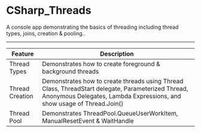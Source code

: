 # CSharp_Threads
A console app demonstrating the basics of threading including thread types, joins, creation &amp; pooling..


---
|Feature |Description |
|--------|------------|
|Thread Types | Demonstrates how to create foreground & background threads |
|Thread Creation | Demonstrates how to create threads using Thread Class, ThreadStart delegate, Parameterized Thread, Anonymous Delegates, Lambda Expressions, and show usage of Thread.Join() |
|Thread Pool | Demonstrates ThreadPool.QueueUserWorkItem, ManualResetEvent & WaitHandle |


